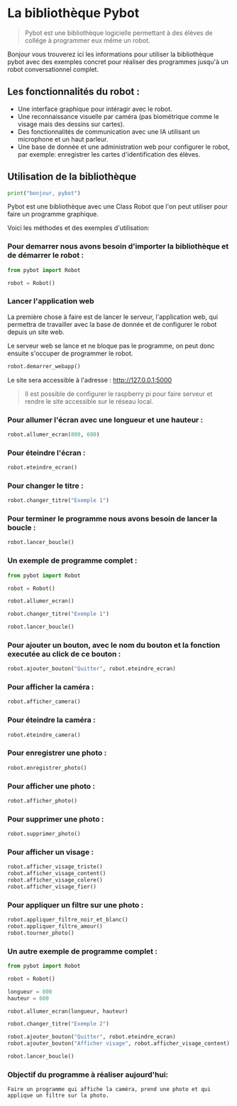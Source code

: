 # La bibliothèque Pybot

> Pybot est une bibliothèque logicielle permettant à des élèves de collége à programmer eux même un robot.

Bonjour vous trouverez ici les informations pour utiliser la bibliothèque pybot avec des exemples concret pour réaliser des programmes jusqu'à un robot conversationnel complet.

## Les fonctionnalités du robot :

* Une interface graphique pour intéragir avec le robot.
* Une reconnaissance visuelle par caméra (pas biométrique comme le visage mais des dessins sur cartes).
* Des fonctionnalités de communication avec une IA utilisant un microphone et un haut parleur.
* Une base de donnée et une administration web pour configurer le robot, par exemple: enregistrer les cartes d'identification des élèves.

## Utilisation de la bibliothèque

```python
print("bonjour, pybot")
```

Pybot est une bibliothèque avec une Class Robot que l'on peut utiliser pour faire un programme graphique.

Voici les méthodes et des exemples d'utilisation:

### Pour demarrer nous avons besoin d'importer la bibliothèque et de démarrer le robot :

```python
from pybot import Robot

robot = Robot()
```


### Lancer l'application web

La première chose à faire est de lancer le serveur, l'application web, qui permettra de travailler avec la base de donnée et de configurer le robot depuis un site web.

Le serveur web se lance et ne bloque pas le programme, on peut donc ensuite s'occuper de programmer le robot.

```python
robot.demarrer_webapp()
```

Le site sera accessible à l'adresse : http://127.0.0.1:5000

> Il est possible de configurer le raspberry pi pour faire serveur et rendre le site accessible sur le réseau local.

### Pour allumer l'écran avec une longueur et une hauteur :

```python
robot.allumer_ecran(800, 600)
```


### Pour éteindre l'écran :

```python
robot.eteindre_ecran()
```

### Pour changer le titre :

```python
robot.changer_titre("Exemple 1")
```

### Pour terminer le programme nous avons besoin de lancer la boucle :

```python
robot.lancer_boucle()
```

### Un exemple de programme complet :

```python
from pybot import Robot

robot = Robot()

robot.allumer_ecran()

robot.changer_titre("Exemple 1")

robot.lancer_boucle()
```

### Pour ajouter un bouton, avec le nom du bouton et la fonction executée au click de ce bouton :

```python
robot.ajouter_bouton("Quitter", robot.eteindre_ecran)
```

### Pour afficher la caméra :

```python
robot.afficher_camera()
```

### Pour éteindre la caméra :

```python
robot.éteindre_camera()
```

### Pour enregistrer une photo :

```python
robot.enregistrer_photo()
```

### Pour afficher une photo :

```python
robot.afficher_photo()
```

### Pour supprimer une photo :

```python
robot.supprimer_photo()
```

### Pour afficher un visage :

```python
robot.afficher_visage_triste()
robot.afficher_visage_content()
robot.afficher_visage_colere()
robot.afficher_visage_fier()
```

### Pour appliquer un filtre sur une photo :

```python
robot.appliquer_filtre_noir_et_blanc()
robot.appliquer_filtre_amour()
robot.tourner_photo()
```


### Un autre exemple de programme complet :

```python
from pybot import Robot

robot = Robot()

longueur = 800
hauteur = 600

robot.allumer_ecran(longueur, hauteur)

robot.changer_titre("Exemple 2")

robot.ajouter_bouton("Quitter", robot.eteindre_ecran)
robot.ajouter_bouton("Afficher visage", robot.afficher_visage_content)

robot.lancer_boucle()
```

### Objectif du programme à réaliser aujourd'hui:

```
Faire un programme qui affiche la caméra, prend une photo et qui applique un filtre sur la photo.
```
